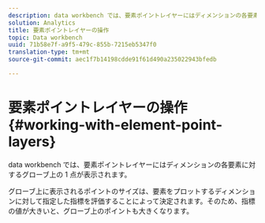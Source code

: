 ```yaml
---
description: data workbench では、要素ポイントレイヤーにはディメンションの各要素に対するグローブ上の 1 点が表示されます。
solution: Analytics
title: 要素ポイントレイヤーの操作
topic: Data workbench
uuid: 71b58e7f-a9f5-479c-855b-7215eb5347f0
translation-type: tm+mt
source-git-commit: aec1f7b14198cdde91f61d490a235022943bfedb

---
```



# 要素ポイントレイヤーの操作{#working-with-element-point-layers}

data workbench では、要素ポイントレイヤーにはディメンションの各要素に対するグローブ上の 1 点が表示されます。

グローブ上に表示されるポイントのサイズは、要素をプロットするディメンションに対して指定した指標を評価することによって決定されます。そのため、指標の値が大きいと、グローブ上のポイントも大きくなります。
